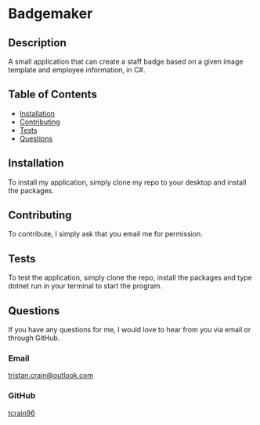 # Badgemaker

## Description

A small application that can create a staff badge based on a given image template and employee information, in C#.

## Table of Contents

- [Installation](#installation)
- [Contributing](#contributing)
- [Tests](#tests)
- [Questions](#questions)

## Installation

To install my application, simply clone my repo to your desktop and install the packages.

## Contributing

To contribute, I simply ask that you email me for permission.

## Tests

To test the application, simply clone the repo, install the packages and type dotnet run in your terminal to start the program.

## Questions

If you have any questions for me, I would love to hear from you via email or through GitHub.

### Email

[tristan.crain@outlook.com](mailto:tristan.crain@outlook.com)

### GitHub

[tcrain96](https://github.com/tcrain96)
